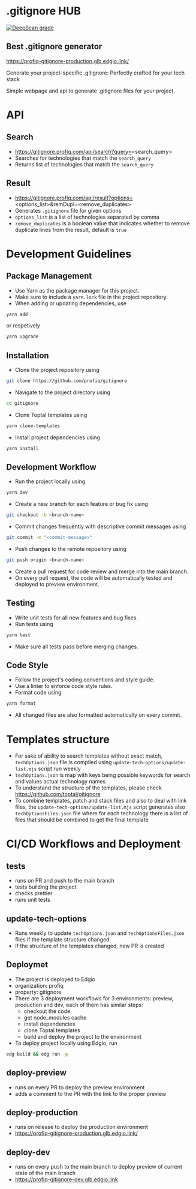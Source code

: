 # .gitignore HUB

[![DeepScan grade](https://deepscan.io/api/teams/22045/projects/25988/branches/821556/badge/grade.svg)](https://deepscan.io/dashboard#view=project&tid=22045&pid=25988&bid=821556)

## Best .gitignore generator

https://profiq-gitignore-production.glb.edgio.link/

Generate your project-specific .gitignore: Perfectly crafted for your tech stack

Simple webpage and api to generate .gitignore files for your project.

# API

## Search

- https://gitignore.profiq.com/api/search?query=<search_query>
- Searches for technologies that match the `search_query`
- Returns list of technologies that match the `search_query`

## Result

- https://gitignore.profiq.com/api/result?options=<options_list>&remDupl=<remove_duplicates>
- Generates `.gitignore` file for given options
- `options_list` is a list of technologies separated by comma
- `remove_duplicates` is a boolean value that indicates whether to remove duplicate lines from the result, default is `true`

# Development Guidelines

## Package Management

- Use Yarn as the package manager for this project.
- Make sure to include a `yarn.lock` file in the project repository.
- When adding or updating dependencies, use

```sh
yarn add
```

or respetively

```sh
yarn upgrade
```

## Installation

- Clone the project repository using

```sh
git clone https://github.com/profiq/gitignore
```

- Navigate to the project directory using

```sh
cd gitignore
```

- Clone Toptal templates using

```sh
yarn clone-templates
```

- Install project dependencies using

```sh
yarn install
```

## Development Workflow

- Run the project locally using

```sh
yarn dev
```

- Create a new branch for each feature or bug fix using

```sh
git checkout -b <branch-name>
```

- Commit changes frequently with descriptive commit messages using

```sh
git commit -m "<commit-message>"
```

- Push changes to the remote repository using

```sh
git push origin <branch-name>
```

- Create a pull request for code review and merge into the main branch.
- On every pull request, the code will be automatically tested and deployed to preview environment.

## Testing

- Write unit tests for all new features and bug fixes.
- Run tests using

```sh
yarn test
```

- Make sure all tests pass before merging changes.

## Code Style

- Follow the project's coding conventions and style guide.
- Use a linter to enforce code style rules.
- Format code using

```sh
yarn format
```

- All changed files are also formatted automatically on every commit.

# Templates structure

- For sake of ability to search templates without exact match, `techOptions.json` file is compiled using `update-tech-options/update-list.mjs` script run weekly
- `techOptions.json` is map with keys being possible keywords for search and values actual technology names
- To understand the structure of the templates, please check https://github.com/toptal/gitignore
- To combine templates, patch and stack files and also to deal with link files, the `update-tech-options/update-list.mjs` script generates also `techOptionsFiles.json` file where for each technology there is a list of files that should be combined to get the final template

# CI/CD Workflows and Deployment

## tests

- runs on PR and push to the main branch
- tests building the project
- checks prettier
- runs unit tests

## update-tech-options

- Runs weekly to update `techOptions.json` and `techOptionsFiles.json` files if the template structure changed
- If the structure of the templates changed, new PR is created

## Deploymet

- The project is deployed to Edgio
- organization: profiq
- property: gitignore
- There are 3 deployment workflows for 3 environments: preview, production and dev, each of them has similar steps:
  - checkout the code
  - get node_modules cache
  - install dependencies
  - clone Toptal templates
  - build and deploy the project to the environment
- To deploy project locally using Edgio, run

```sh
edg build && edg run -p
```

## deploy-preview

- runs on every PR to deploy the preview environment
- adds a comment to the PR with the link to the proper preview

## deploy-production

- runs on release to deploy the production environment
- https://profiq-gitignore-production.glb.edgio.link/

## deploy-dev

- runs on every push to the main branch to deploy preview of current state of the main branch
- https://profiq-gitignore-dev.glb.edgio.link
